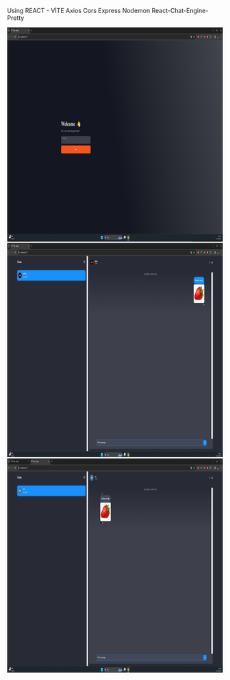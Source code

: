 Using REACT - VİTE 
Axios
Cors
Express
Nodemon
React-Chat-Engine-Pretty

<img src="https://github.com/eoakpinarr/nodejs-react-chat/blob/main/Ekran%20G%C3%B6r%C3%BCnt%C3%BCs%C3%BC%20(1).png?raw=true" height="500">

<img src="https://github.com/eoakpinarr/nodejs-react-chat/blob/main/Ekran%20G%C3%B6r%C3%BCnt%C3%BCs%C3%BC%20(2).png?raw=true" height="500">

<img src="https://github.com/eoakpinarr/nodejs-react-chat/blob/main/Ekran%20G%C3%B6r%C3%BCnt%C3%BCs%C3%BC%20(3).png?raw=true" height="500">
